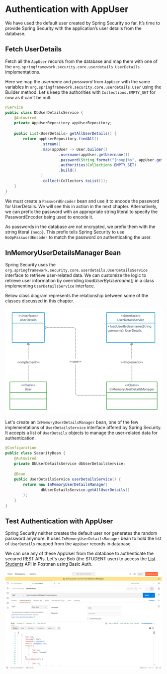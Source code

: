 


# Authentication with AppUser

We have used the default user created by Spring Security so far. It’s time to provide Spring Security with the application’s user details from the database.

## Fetch UserDetails

Fetch all the `AppUser` records from the database and map them with one of the `org.springframework.security.core.userdetails.UserDetails` implementations.

Here we map the *username* and *password* from `AppUser` with the same variables in `org.springframework.security.core.userdetails.User` using the Builder method. Let's keep the authorities with `Collections.EMPTY_SET` for now as it can't be null.

```java
@Service
public class DbUserDetailsService {    
    @Autowired    
    private AppUserRepository appUserRepository;    
    
    public List<UserDetails> getAllUserDetails() {    
        return appUserRepository.findAll()    
                .stream()    
                .map(appUser -> User.builder()    
                        .username(appUser.getUsername())    
                        .password(String.format("{noop}%s", appUser.getPassword()))    
                        .authorities(Collections.EMPTY_SET)    
                        .build()    
                )    
                .collect(Collectors.toList());    
    }  
}  
```  

We must create a `PasswordEncoder` bean and use it to encode the password for UserDetails. We will see this in action in the next chapter. Alternatively, we can prefix the password with an appropriate string literal to specify the PasswordEncoder being used to encode it.

As passwords in the database are not encrypted, we prefix them with the string literal `{noop}`. This prefix tells Spring Security to use `NoOpPasswordEncoder` to match the password on authenticating the user.

## InMemoryUserDetailsManager Bean

Spring Security uses the `org.springframework.security.core.userdetails.UserDetailsService` interface to retrieve user-related data. We can customize the logic to retrieve user information by overriding *loadUserByUsername()* in a class implementing `UserDetailsService` interface.

Below class diagram represents the relationship between some of the classes discussed in this chapter.

![Class Diagram](./assets/class_diagram.png)

Let's create an `InMemoryUserDetailsManager` bean, one of the few implementations of `UserDetailsService` interface offered by Spring Security. It accepts a list of `UserDetails` objects to manage the user-related data for authentication.

```java
@Configuration  
public class SecurityBean {  
	@Autowired  
	private DbUserDetailsService dbUserDetailsService;  
  
	@Bean  
	public UserDetailsService userDetailsService() {  
		return new InMemoryUserDetailsManager(  
		        dbUserDetailsService.getAllUserDetails()  
		); 
	}  
}
```

## Test Authentication with AppUser

Spring Security neither creates the default user nor generates the random password anymore. It uses `InMemoryUserDetailsManager` bean to hold the list of `UserDetails` mapped from the `AppUser` records in database.

We can use any of these AppUser from the database to authenticate the secured REST APIs. Let's use Bob (the STUDENT user) to access the [List Students](http://localhost:8080/api/v1/users/students) API in Postman using Basic Auth.

![List Students Response - Basic Auth using AppUser - Postman](./assets/list_students_app_user_basic_auth.png)
